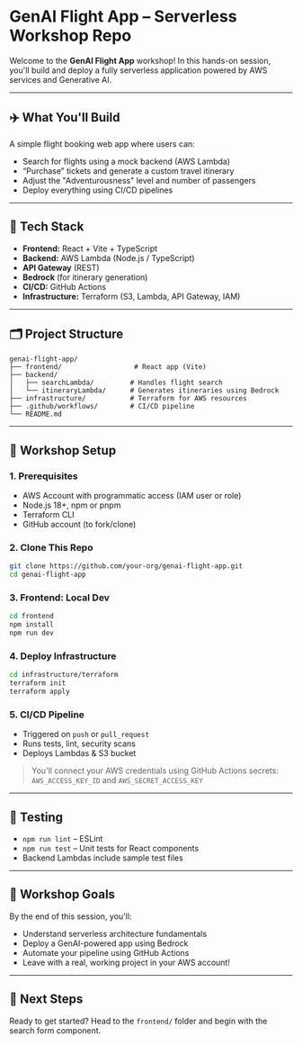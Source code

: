 # GenAI Flight App – Serverless Workshop Repo

Welcome to the **GenAI Flight App** workshop! In this hands-on session, you'll build and deploy a fully serverless application powered by AWS services and Generative AI.

---

## ✈️ What You'll Build
A simple flight booking web app where users can:
- Search for flights using a mock backend (AWS Lambda)
- “Purchase” tickets and generate a custom travel itinerary
- Adjust the "Adventurousness" level and number of passengers
- Deploy everything using CI/CD pipelines

---

## 🧱 Tech Stack
- **Frontend:** React + Vite + TypeScript
- **Backend:** AWS Lambda (Node.js / TypeScript)
- **API Gateway** (REST)
- **Bedrock** (for itinerary generation)
- **CI/CD:** GitHub Actions
- **Infrastructure:** Terraform (S3, Lambda, API Gateway, IAM)

---

## 🗂️ Project Structure
```
genai-flight-app/
├── frontend/                  # React app (Vite)
├── backend/
│   ├── searchLambda/         # Handles flight search
│   └── itineraryLambda/      # Generates itineraries using Bedrock
├── infrastructure/           # Terraform for AWS resources
├── .github/workflows/        # CI/CD pipeline
└── README.md
```

---

## 🚀 Workshop Setup

### 1. Prerequisites
- AWS Account with programmatic access (IAM user or role)
- Node.js 18+, npm or pnpm
- Terraform CLI
- GitHub account (to fork/clone)

### 2. Clone This Repo
```bash
git clone https://github.com/your-org/genai-flight-app.git
cd genai-flight-app
```

### 3. Frontend: Local Dev
```bash
cd frontend
npm install
npm run dev
```

### 4. Deploy Infrastructure
```bash
cd infrastructure/terraform
terraform init
terraform apply
```

### 5. CI/CD Pipeline
- Triggered on `push` or `pull_request`
- Runs tests, lint, security scans
- Deploys Lambdas & S3 bucket

> You'll connect your AWS credentials using GitHub Actions secrets:
> `AWS_ACCESS_KEY_ID` and `AWS_SECRET_ACCESS_KEY`

---

## 🧪 Testing
- `npm run lint` – ESLint
- `npm run test` – Unit tests for React components
- Backend Lambdas include sample test files

---

## 🧠 Workshop Goals
By the end of this session, you'll:
- Understand serverless architecture fundamentals
- Deploy a GenAI-powered app using Bedrock
- Automate your pipeline using GitHub Actions
- Leave with a real, working project in your AWS account!

---

## 🧵 Next Steps
Ready to get started? Head to the `frontend/` folder and begin with the search form component.

